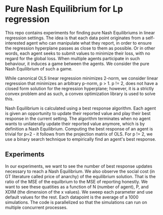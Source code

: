 # Pure Nash Equilibrium for Lp regression

This repo contains experiments for finding pure Nash Equilibriums in linear regression settings. The idea is that each data point
originates from a self-interested agent who can manipulate what they report, in order to ensure the regression hyperplane passes as 
close to them as possible. Or in other words, each agent seeks to submit values to minimize their loss, with no regard for the global
loss. When multiple agents participate in such behaviour, it induces a game between the agents. We consider the pure Nash Equilibrium
of such a game.

While canonical OLS linear regression minimizes 2-norm, we consider linear regression that minimizes an arbitrary p-norm, p > 1. 
p != 2, does not have a closed form solution for the regression hyperplane; however, it is a strictly convex problem and as such, a
convex optimization library is used to solve this. 

Nash Equilibrium is calculated using a best response algorithm. Each agent is given an opportunity to update their reported value and 
play their best response in the current setting. The algorithm terminates when no agent wants to unilaterally update their reported value
anymore, which is by definition a Nash Equilibrium. Computing the best response of an agent is trivial for p=2 - it follows from the 
projection matrix of OLS. For p != 2, we use a binary search technique to empirically find an agent's best response.

## Experiments
In our experiments, we want to see the number of best response updates necessary to reach a Nash Equilibrium. We also observe the social
cost (in GT literature called price of anarchy) of the equilibrium solution. That is the ratio of the MSE of the equilbrium to the MSE of
reporting honestly. We want to see these quatities as a function of N (number of agent), P, and XDIM (the dimension of the x values). We
sweep each parameter and use default values for the rest. Each datapoint is the average of a 1000 simulations. The code is parallelized 
so that the simulations can run on multiple concurrent processes.
